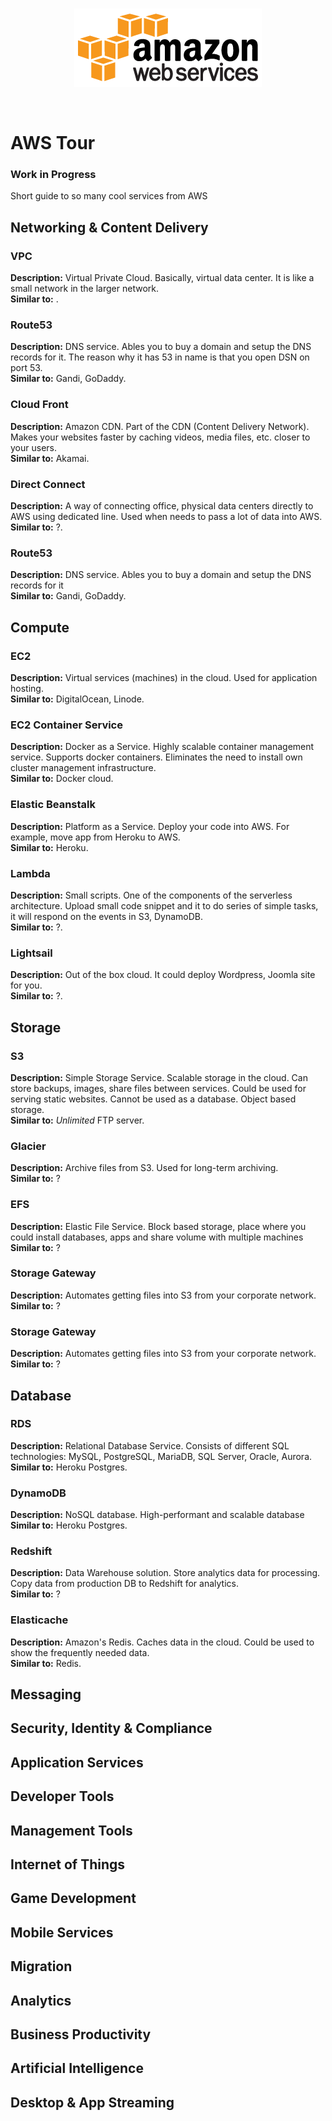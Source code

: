 <br/>
<p align="center">
  <img src="https://raw.githubusercontent.com/ykushch/aws-tour/master/resources/aws.png">
</p>
<br/>

# AWS Tour
### Work in Progress
Short guide to so many cool services from AWS

## Networking & Content Delivery
### VPC
**Description:** Virtual Private Cloud. Basically, virtual data center. It is like
a small network in the larger network.<br>
**Similar to:** .

### Route53
**Description:** DNS service. Ables you to buy a domain and setup the DNS records for it.
The reason why it has 53 in name is that you open DSN on port 53.<br>
**Similar to:** Gandi, GoDaddy.

### Cloud Front
**Description:** Amazon CDN. Part of the CDN (Content Delivery Network).
Makes your websites faster by caching videos, media files, etc. closer to your users.<br>
**Similar to:** Akamai.

### Direct Connect
**Description:** A way of connecting office, physical data centers directly to AWS using
dedicated line. Used when needs to pass a lot of data into AWS.<br>
**Similar to:** ?.

### Route53
**Description:** DNS service. Ables you to buy a domain and setup the DNS records for it<br>
**Similar to:** Gandi, GoDaddy.

## Compute
### EC2
**Description:** Virtual services (machines) in the cloud. Used for application hosting.<br>
**Similar to:** DigitalOcean, Linode.

### EC2 Container Service
**Description:** Docker as a Service. Highly scalable container management service. Supports docker containers.
Eliminates the need to install own cluster management infrastructure.<br>
**Similar to:** Docker cloud.

### Elastic Beanstalk
**Description:** Platform as a Service. Deploy your code into AWS. For example, move app
from Heroku to AWS.<br>
**Similar to:** Heroku.

### Lambda
**Description:** Small scripts. One of the components of the serverless architecture.
Upload small code snippet and it to do series of simple tasks,
it will respond on the events in S3, DynamoDB.<br>
**Similar to:** ?.

### Lightsail
**Description:** Out of the box cloud. It could deploy Wordpress, Joomla site for you.<br>
**Similar to:** ?.

## Storage
### S3
**Description:** Simple Storage Service. Scalable storage in the cloud. Can store backups, images, share files between services. Could be
used for serving static websites. Cannot be used as a database. Object based storage.<br>
**Similar to:** *Unlimited* FTP server.

### Glacier
**Description:** Archive files from S3. Used for long-term archiving.<br>
**Similar to:** ?

### EFS
**Description:** Elastic File Service. Block based storage, place where you could install databases, apps and share volume with multiple
machines<br>
**Similar to:** ?

### Storage Gateway
**Description:** Automates getting files into S3 from your corporate network.<br>
**Similar to:** ?

### Storage Gateway
**Description:** Automates getting files into S3 from your corporate network.<br>
**Similar to:** ?

## Database
### RDS
**Description:** Relational Database Service. Consists of different SQL technologies: MySQL, PostgreSQL, MariaDB, SQL Server, 
Oracle, Aurora.<br>
**Similar to:** Heroku Postgres.

### DynamoDB
**Description:** NoSQL database. High-performant and scalable database<br>
**Similar to:** Heroku Postgres.

### Redshift
**Description:** Data Warehouse solution. Store analytics data for processing. Copy data from production DB to Redshift for analytics.<br>
**Similar to:** ?

### Elasticache
**Description:** Amazon's Redis. Caches data in the cloud. Could be used to show the frequently needed data.<br>
**Similar to:** Redis.

## Messaging
## Security, Identity & Compliance
## Application Services
## Developer Tools
## Management Tools
## Internet of Things
## Game Development
## Mobile Services
## Migration
## Analytics
## Business Productivity
## Artificial Intelligence
## Desktop & App Streaming


